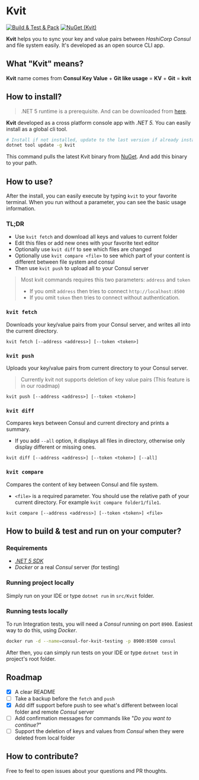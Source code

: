 # Kvit

[![Build & Test & Pack](https://github.com/sadedil/kvit/workflows/Build%20&%20Test%20&%20Pack/badge.svg)](https://github.com/sadedil/kvit/actions)
[![NuGet (Kvit)](https://img.shields.io/nuget/v/Kvit.svg)](https://www.nuget.org/packages/Kvit/)

**Kvit** helps you to sync your key and value pairs between *HashiCorp Consul* and file system easily. It's developed as an open source CLI app.

## What "Kvit" means?

**Kvit** name comes from **Consul Key Value** + **Git like usage** = **KV** + **Git** = **kvit**

## How to install?

> .NET 5 runtime is a prerequisite. And can be downloaded from [here](https://dotnet.microsoft.com/download).
> 
**Kvit** developed as a cross platform console app with *.NET 5.* You can easily install as a global cli tool.

```bash
# Install if not installed, update to the last version if already installed
dotnet tool update -g kvit
```

This command pulls the latest Kvit binary from [NuGet](https://www.nuget.org/packages/Kvit/). And add this binary to your path.

## How to use?

After the install, you can easily execute by typing `kvit` to your favorite terminal. When you run without a parameter, you can see the basic usage information.

### TL;DR

- Use `kvit fetch` and download all keys and values to current folder
- Edit this files or add new ones with your favorite text editor
- Optionally use `kvit diff` to see which files are changed
- Optionally use `kvit compare <file>` to see which part of your content is different between file system and consul
- Then use `kvit push` to upload all to your Consul server

> Most kvit commands requires this two parameters: `address` and `token`
> - If you omit `address` then tries to connect ``http://localhost:8500``
> - If you omit `token` then tries to connect without authentication.

### `kvit fetch`

Downloads your key/value pairs from your Consul server, and writes all into the current directory.

```
kvit fetch [--address <address>] [--token <token>]
```

### `kvit push`

Uploads your key/value pairs from current directory to your Consul server.

>Currently kvit not supports deletion of key value pairs (This feature is in our roadmap)

```
kvit push [--address <address>] [--token <token>]
```

### `kvit diff`

Compares keys between Consul and current directory and prints a summary.

- If you add `--all` option, it displays all files in directory, otherwise only display different or missing ones. 
```
kvit diff [--address <address>] [--token <token>] [--all]
```

### `kvit compare`

Compares the content of key between Consul and file system.

- `<file>` is a required parameter. You should use the relative path of your current directory. For example `kvit compare folder1/file1`.  

```
kvit compare [--address <address>] [--token <token>] <file>
```

## How to build & test and run on your computer?

### Requirements
 - *[.NET 5 SDK](https://dotnet.microsoft.com/download)*
 - *Docker* or a real *Consul* server (for testing)

### Running project locally

Simply run on your IDE or type `dotnet run` in `src/Kvit` folder.

### Running tests locally

To run Integration tests, you will need a *Consul* running on port `8900`. Easiest way to do this, using *Docker*.

```bash
docker run -d --name=consul-for-kvit-testing -p 8900:8500 consul
```

After then, you can simply run tests on your IDE or type `dotnet test` in project's root folder. 

## Roadmap

 - [x] A clear README
 - [ ] Take a backup before the `fetch` and `push`  
 - [x] Add diff support before push to see what's different between local folder and remote *Consul* server
 - [ ] Add confirmation messages for commands like "*Do you want to continue?*"
 - [ ] Support the deletion of keys and values from *Consul* when they were deleted from local folder

## How to contribute?

Free to feel to open issues about your questions and PR thoughts.